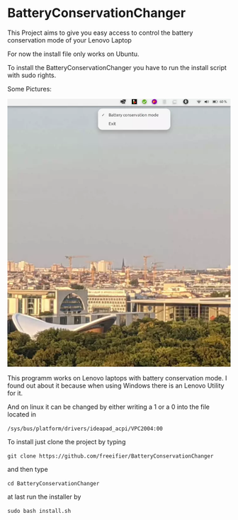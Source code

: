 # BatteryConservationChanger
This Project aims to give you easy access to control the battery conservation mode of your Lenovo Laptop

For now the install file only works on Ubuntu.

To install the BatteryConservationChanger you have to run the install script with sudo rights.


Some Pictures:


[![](./screenshot.webp)](https://raw.githubusercontent.com/freeifier/screenshot.webp)


This programm works on Lenovo laptops with battery conservation mode.
I found out about it because when using Windows there is an Lenovo Utility for it.

And on linux it can be changed by either writing a 1 or a 0 into the file located in 

`/sys/bus/platform/drivers/ideapad_acpi/VPC2004:00`

To install just clone the project by typing 

`git clone https://github.com/freeifier/BatteryConservationChanger`

and then type

`cd BatteryConservationChanger`

at last run the installer by

`sudo bash install.sh`
